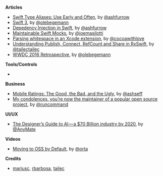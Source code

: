 **Articles**

* [Swift Type Aliases: Use Early and Often](http://artsy.github.io/blog/2016/06/24/typealias-for-great-good/), by [@ashfurrow](https://twitter.com/ashfurrow)
* [Swift 3](http://oleb.net/blog/2016/06/swift-3/), by [@olebegemann](https://twitter.com/olebegemann)
* [Depedency Injection in Swift](http://artsy.github.io/blog/2016/06/27/dependency-injection-in-swift/), by [@ashfurrow](https://twitter.com/ashfurrow)
* [Maintainable Swift Mocks](http://masilotti.com/maintainable-mocks/), by [@joemasilotti](https://twitter.com/joemasilotti)
* [Parsing whitespace in an Xcode extension](http://www.cocoawithlove.com/blog/2016/06/25/policing-whitespace.html), by [@cocoawithlove](https://twitter.com/cocoawithlove)
* [Understanding Publish, Connect, RefCount and Share in RxSwift](http://tailec.com/blog/understanding-publish-connect-refcount-share), by [@tailectailec](https://twitter.com/tailectailec)
* [WWDC 2016 Retrospective](http://oleb.net/blog/2016/06/wwdc/), by [@olebegemann](https://twitter.com/olebegemann)

**Tools/Controls**

* 

**Business**

* [Mobile Ratings: The Good, the Bad, and the Ugly](http://www.apptentive.com/blog/mobile-ratings-good-bad-ugly/), by [@ashseff](https://twitter.com/ashseff)
* [My condolences, you’re now the maintainer of a popular open source project](https://runcommand.io/2016/06/26/my-condolences-youre-now-the-maintainer-of-a-popular-open-source-project/), by [@runcommand](https://twitter.com/runcommand)

**UI/UX**

* [The Designer’s Guide to AI — a $70 Billion industry by 2020](https://uxdesign.cc/the-designers-ai-study-guide-26dbfebf6c2a#.3awrrdjsh), by [@AnyMate](https://twitter.com/AnyMate)

**Videos**

* [Moving to OSS by Default](https://realm.io/news/orta-therox-moving-to-oss-by-default/), by [@orta](https://www.twitter.com/orta)

**Credits**

* [mariusc](https://github.com/mariusc), [rbarbosa](https://github.com/rbarbosa), [tailec](https://github.com/tailec)
